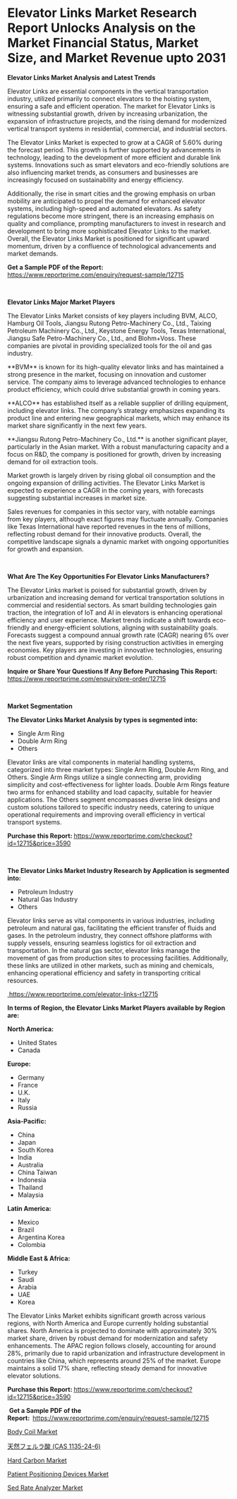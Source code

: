 <p><h1>Elevator Links Market Research Report Unlocks Analysis on the Market Financial Status, Market Size, and Market Revenue upto 2031</h1></p><p><strong>Elevator Links Market Analysis and Latest Trends</strong></p>
<p><p>Elevator Links are essential components in the vertical transportation industry, utilized primarily to connect elevators to the hoisting system, ensuring a safe and efficient operation. The market for Elevator Links is witnessing substantial growth, driven by increasing urbanization, the expansion of infrastructure projects, and the rising demand for modernized vertical transport systems in residential, commercial, and industrial sectors.</p><p>The Elevator Links Market is expected to grow at a CAGR of 5.60% during the forecast period. This growth is further supported by advancements in technology, leading to the development of more efficient and durable link systems. Innovations such as smart elevators and eco-friendly solutions are also influencing market trends, as consumers and businesses are increasingly focused on sustainability and energy efficiency.</p><p>Additionally, the rise in smart cities and the growing emphasis on urban mobility are anticipated to propel the demand for enhanced elevator systems, including high-speed and automated elevators. As safety regulations become more stringent, there is an increasing emphasis on quality and compliance, prompting manufacturers to invest in research and development to bring more sophisticated Elevator Links to the market. Overall, the Elevator Links Market is positioned for significant upward momentum, driven by a confluence of technological advancements and market demands.</p></p>
<p><strong>Get a Sample PDF of the Report:&nbsp;</strong> <a href="https://www.reportprime.com/enquiry/request-sample/12715">https://www.reportprime.com/enquiry/request-sample/12715</a></p>
<p>&nbsp;</p>
<p><strong>Elevator Links Major Market Players</strong></p>
<p><p>The Elevator Links Market consists of key players including BVM, ALCO, Hamburg Oil Tools, Jiangsu Rutong Petro-Machinery Co., Ltd., Taixing Petroleum Machinery Co., Ltd., Keystone Energy Tools, Texas International, Jiangsu Safe Petro-Machinery Co., Ltd., and Blohm+Voss. These companies are pivotal in providing specialized tools for the oil and gas industry.</p><p>**BVM** is known for its high-quality elevator links and has maintained a strong presence in the market, focusing on innovation and customer service. The company aims to leverage advanced technologies to enhance product efficiency, which could drive substantial growth in coming years.</p><p>**ALCO** has established itself as a reliable supplier of drilling equipment, including elevator links. The company’s strategy emphasizes expanding its product line and entering new geographical markets, which may enhance its market share significantly in the next few years.</p><p>**Jiangsu Rutong Petro-Machinery Co., Ltd.** is another significant player, particularly in the Asian market. With a robust manufacturing capacity and a focus on R&D, the company is positioned for growth, driven by increasing demand for oil extraction tools. </p><p>Market growth is largely driven by rising global oil consumption and the ongoing expansion of drilling activities. The Elevator Links Market is expected to experience a CAGR in the coming years, with forecasts suggesting substantial increases in market size.</p><p>Sales revenues for companies in this sector vary, with notable earnings from key players, although exact figures may fluctuate annually. Companies like Texas International have reported revenues in the tens of millions, reflecting robust demand for their innovative products. Overall, the competitive landscape signals a dynamic market with ongoing opportunities for growth and expansion.</p></p>
<p>&nbsp;</p>
<p><strong>What Are The Key Opportunities For Elevator Links Manufacturers?</strong></p>
<p><p>The Elevator Links market is poised for substantial growth, driven by urbanization and increasing demand for vertical transportation solutions in commercial and residential sectors. As smart building technologies gain traction, the integration of IoT and AI in elevators is enhancing operational efficiency and user experience. Market trends indicate a shift towards eco-friendly and energy-efficient solutions, aligning with sustainability goals. Forecasts suggest a compound annual growth rate (CAGR) nearing 6% over the next five years, supported by rising construction activities in emerging economies. Key players are investing in innovative technologies, ensuring robust competition and dynamic market evolution.</p></p>
<p><strong>Inquire or Share Your Questions If Any Before Purchasing This Report:</strong> <a href="https://www.reportprime.com/enquiry/pre-order/12715">https://www.reportprime.com/enquiry/pre-order/12715</a></p>
<p>&nbsp;</p>
<p><strong>Market Segmentation</strong></p>
<p><strong>The Elevator Links Market Analysis by types is segmented into:</strong></p>
<p><ul><li>Single Arm Ring</li><li>Double Arm Ring</li><li>Others</li></ul></p>
<p><p>Elevator links are vital components in material handling systems, categorized into three market types: Single Arm Ring, Double Arm Ring, and Others. Single Arm Rings utilize a single connecting arm, providing simplicity and cost-effectiveness for lighter loads. Double Arm Rings feature two arms for enhanced stability and load capacity, suitable for heavier applications. The Others segment encompasses diverse link designs and custom solutions tailored to specific industry needs, catering to unique operational requirements and improving overall efficiency in vertical transport systems.</p></p>
<p><strong>Purchase this Report:&nbsp;</strong><a href="https://www.reportprime.com/checkout?id=12715&price=3590">https://www.reportprime.com/checkout?id=12715&price=3590</a></p>
<p>&nbsp;</p>
<p><strong>The Elevator Links Market Industry Research by Application is segmented into:</strong></p>
<p><ul><li>Petroleum Industry</li><li>Natural Gas Industry</li><li>Others</li></ul></p>
<p><p>Elevator links serve as vital components in various industries, including petroleum and natural gas, facilitating the efficient transfer of fluids and gases. In the petroleum industry, they connect offshore platforms with supply vessels, ensuring seamless logistics for oil extraction and transportation. In the natural gas sector, elevator links manage the movement of gas from production sites to processing facilities. Additionally, these links are utilized in other markets, such as mining and chemicals, enhancing operational efficiency and safety in transporting critical resources.</p></p>
<p><a href="https://www.reportprime.com/elevator-links-r12715">&nbsp;https://www.reportprime.com/elevator-links-r12715</a></p>
<p><strong>In terms of Region, the Elevator Links Market Players available by Region are:</strong></p>
<p>
    <p> <strong> North America: </strong>
        <ul>
            <li>United States</li>
            <li>Canada</li>
        </ul>
        </p> 
    <p> <strong> Europe: </strong>
        <ul>
            <li>Germany</li>
            <li>France</li>
            <li>U.K.</li>
            <li>Italy</li>
            <li>Russia</li>
        </ul>
        </p> 
    <p> <strong> Asia-Pacific: </strong>
        <ul>
            <li>China</li>
            <li>Japan</li>
            <li>South Korea</li>
            <li>India</li>
            <li>Australia</li>
            <li>China Taiwan</li>
            <li>Indonesia</li>
            <li>Thailand</li>
            <li>Malaysia</li>
        </ul>
        </p> 
    <p> <strong> Latin America: </strong>
        <ul>
            <li>Mexico</li>
            <li>Brazil</li>
            <li>Argentina Korea</li>
            <li>Colombia</li>
        </ul>
        </p> 
    <p> <strong> Middle East & Africa: </strong>
        <ul>
            <li>Turkey</li>
            <li>Saudi</li>
            <li>Arabia</li>
            <li>UAE</li>
            <li>Korea</li>
        </ul>
    </p>
    </p>
<p><p>The Elevator Links Market exhibits significant growth across various regions, with North America and Europe currently holding substantial shares. North America is projected to dominate with approximately 30% market share, driven by robust demand for modernization and safety enhancements. The APAC region follows closely, accounting for around 28%, primarily due to rapid urbanization and infrastructure development in countries like China, which represents around 25% of the market. Europe maintains a solid 17% share, reflecting steady demand for innovative elevator solutions.</p></p>
<p><strong>Purchase this Report: </strong><a href="https://www.reportprime.com/checkout?id=12715&price=3590">https://www.reportprime.com/checkout?id=12715&price=3590</a></p>
<p>&nbsp;<strong>Get a Sample PDF of the Report:&nbsp;&nbsp;</strong><a href="https://www.reportprime.com/enquiry/request-sample/12715">https://www.reportprime.com/enquiry/request-sample/12715</a></p>
<p><strong></strong></p>
<p><p><a href="https://medium.com/@anna.vaughan3423/the-global-body-coil-market-is-expected-to-witness-a-compound-annual-growth-rate-cagr-of-12-3-e6c05e8d8d8d">Body Coil Market</a></p><p><a href="https://medium.com/@maudabbott7/natural-ferulic-acid-cas-1135-24-6-cd4c73f82106">天然フェルラ酸 (CAS 1135-24-6)</a></p><p><a href="https://www.linkedin.com/pulse/hard-carbon-market-forecasts-trends-impact-analysis-2024-zvbhf?trackingId=2AV2grP2T4%2BDyb64mB30gA%3D%3D">Hard Carbon Market</a></p><p><a href="https://medium.com/@anna.vaughan3423/the-global-patient-positioning-devices-market-is-a-dynamic-and-growing-industry-2e268d82b5a8">Patient Positioning Devices Market</a></p><p><a href="https://www.linkedin.com/pulse/global-sed-rate-analyzer-market-trends-forecasts-strategic-jbnre?trackingId=G%2Fwy3vzaSB65puW7JHRD7A%3D%3D">Sed Rate Analyzer Market</a></p></p>